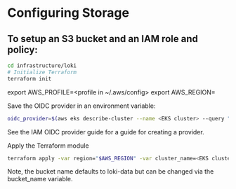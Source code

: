 # Configuring Storage

## To setup an S3 bucket and an IAM role and policy:

```bash
cd infrastructure/loki
# Initialize Terraform
terraform init
```

export AWS_PROFILE=<profile in ~/.aws/config>
export AWS_REGION=<region of EKS cluster>

Save the OIDC provider in an environment variable:

```bash
oidc_provider=$(aws eks describe-cluster --name <EKS cluster> --query "cluster.identity.oidc.issuer" --output text | sed -e "s/^https:\/\///")
```

See the IAM OIDC provider guide for a guide for creating a provider.

Apply the Terraform module 
```bash
terraform apply -var region="$AWS_REGION" -var cluster_name=<EKS cluster>"
```
Note, the bucket name defaults to loki-data but can be changed via the bucket_name variable.